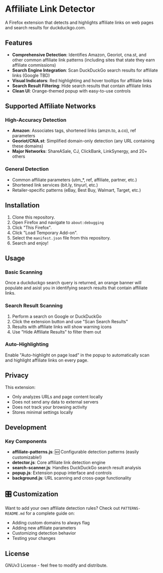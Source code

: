 # Affiliate Link Detector

A Firefox extension that detects and highlights affiliate links on web pages and search results for duckduckgo.com.

## Features

- **Comprehensive Detection**: Identifies Amazon, Georiot, cna.st, and other common affiliate link patterns (including sites that state they earn affiliate commissions)
- **Search Engine Integration**: Scan DuckDuckGo search results for affiliate links (Google TBD)
- **Visual Indicators**: Red highlighting and hover tooltips for affiliate links
- **Search Result Filtering**: Hide search results that contain affiliate links
- **Clean UI**: Orange-themed popup with easy-to-use controls

## Supported Affiliate Networks

### High-Accuracy Detection
- **Amazon**: Associates tags, shortened links (amzn.to, a.co), ref parameters
- **Georiot/CNA.st**: Simplified domain-only detection (any URL containing these domains)
- **Major Networks**: ShareASale, CJ, ClickBank, LinkSynergy, and 20+ others

### General Detection
- Common affiliate parameters (utm_*, ref, affiliate, partner, etc.)
- Shortened link services (bit.ly, tinyurl, etc.)
- Retailer-specific patterns (eBay, Best Buy, Walmart, Target, etc.)

## Installation
1. Clone this repository.
2. Open Firefox and navigate to `about:debugging`
3. Click "This Firefox".
4. Click "Load Temporary Add-on".
5. Select the `manifest.json` file from this repository.
6. Search and enjoy!

## Usage

### Basic Scanning
Once a duckduckgo search query is returned, an orange banner will populate and asist you in identifying search results that contain affiliate links.

### Search Result Scanning
1. Perform a search on Google or DuckDuckGo
2. Click the extension button and use "Scan Search Results"
3. Results with affiliate links will show warning icons
4. Use "Hide Affiliate Results" to filter them out

### Auto-Highlighting
Enable "Auto-highlight on page load" in the popup to automatically scan and highlight affiliate links on every page.

## Privacy

This extension:
- Only analyzes URLs and page content locally
- Does not send any data to external servers
- Does not track your browsing activity
- Stores minimal settings locally

## Development

### Key Components

- **affiliate-patterns.js**: 🆕 Configurable detection patterns (easily customizable!)
- **detector.js**: Core affiliate link detection engine
- **search-scanner.js**: Handles DuckDuckGo search result analysis  
- **popup.js**: Extension popup interface and controls
- **background.js**: URL scanning and cross-page functionality

## 🎛️ Customization

Want to add your own affiliate detection rules? Check out `PATTERNS-README.md` for a complete guide on:

- Adding custom domains to always flag
- Adding new affiliate parameters
- Customizing detection behavior
- Testing your changes

## License

GNUv3 License - feel free to modify and distribute.
